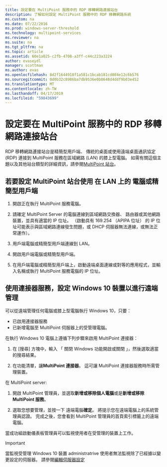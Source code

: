 ```yaml
---
title: 設定要在 MultiPoint 服務中的 RDP 移轉網路連接站台
description: 了解如何設定 MultiPoint 服務中的 RDP 移轉網路系統
ms.custom: na
ms.date: 07/22/2016
ms.prod: windows-server-threshold
ms.technology: multipoint-services
ms.reviewer: na
ms.suite: na
ms.tgt_pltfrm: na
ms.topic: article
ms.assetid: 60e1a025-c2fb-4708-a3ff-c44c223a3224
author: evaseydl
manager: scottman
ms.author: evas
ms.openlocfilehash: 8d2f1644918f1a581c1bcab181cd084e12c6b576
ms.sourcegitcommit: 0d0b32c8986ba7db9536e0b8648d4ddf9b03e452
ms.translationtype: MT
ms.contentlocale: zh-TW
ms.lasthandoff: 04/17/2019
ms.locfileid: "59843699"
---
```

# <a name="set-up-an-rdp-over-lan-connected-station-in-multipoint-services"></a>設定要在 MultiPoint 服務中的 RDP 移轉網路連接站台
RDP 移轉網路連接站台是精簡型用戶端、 傳統的桌面或使用遠端桌面通訊協定 (RDP) 連接到 MultiPoint 服務在區域網路 (LAN) 的膝上型電腦。 如需有關這個主題以及其他站台類型的詳細資訊，請參閱[MultiPoint 站台](MultiPoint-services-Stations.md)。  
  
## <a name="to-set-up-a-multipoint-station-using-a-computer-or-thin-client-on-a-lan"></a>若要設定 MultiPoint 站台使用 在 LAN 上的 電腦或精簡型用戶端  
  
1.  開啟正在執行 MultiPoint 服務電腦。  
  
2.  請確定 MultiPoint Server 的電腦連線到區域網路交換器、 路由器或其他網路裝置，並具有適當的 IP 位址。 （啟動具有 169.254 （APIPA 位址） 的 IP 位址可能表示與區域網路連線發生問題，或 DHCP 伺服器無法連線，或無法正常運作）。  
  
3.  用戶端電腦或精簡型用戶端連線到 LAN。  
  
4.  開啟用戶端電腦或精簡型用戶端。  
  
5.  在用戶端電腦或精簡型用戶端上，啟動遠端桌面連線或對等的應用程式，並輸入名稱或執行 MultiPoint 服務電腦的 IP 位址。

## <a name="set-up-a-windows-10-device-for-remote-management-by-using-connector-services"></a>使用連接器服務，設定 Windows 10 裝置以進行遠端管理
可以從遠端管理任何電腦或膝上型電腦執行 Windows 10，只要：
- 已啟用連接器服務  
- 已新增電腦至 MultiPoint 伺服器上的受管理電腦。  

在執行 Windows 10 電腦上遵循下列步驟來啟用 MultiPoint 連接器：

1. 在 [搜尋] 方塊中，輸入 「 關閉 Windows 功能開啟或關閉 」，然後選取適當的搜尋結果。 

2. 在功能清單，讓**MultiPoint 連接器**。 這可讓 MultiPoint 連接器服務時所需管理裝置。 

在 MultiPoint server:
1. 開啟 MultiPoint 管理員，並選取**新增或移除個人電腦**或是**新增或移除 MultiPoint 服務**。

2. 選取您想要管理，並按一下 遠端電腦**確定**。  將提示您在遠端電腦上的系統管理員認證。  完成之後，您會看到 MultiPoint 管理員的首頁索引標籤上的遠端電腦。

當成功組啟動儀表板管理員可以監視使用者在受管理的裝置上工作。

> [!IMPORTANT]  
> 當監視受管理 Windows 10 裝置 administratrive 使用者無法監視除了已經據以變更設定的伺服器。 請參閱[編輯伺服器設定](Edit-Server-Settings.md)